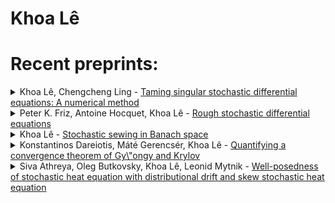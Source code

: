 # Khoa Lê


# Recent preprints:
<!-- PREPRINT-LIST:START --><details><summary>Khoa Lê, Chengcheng Ling - <a href=http://arxiv.org/abs/2110.01343v4>Taming singular stochastic differential equations: A numerical method</a></summary><p style=color:navy>  We consider a generic and explicit tamed Euler--Maruyama scheme for multidimensional time-inhomogeneous stochastic differential equations with multiplicative Brownian noise. The diffusion coefficient is uniformly elliptic, H\&quot;older continuous and weakly differentiable in the spatial variables while the drift satisfies the Ladyzhenskaya--Prodi--Serrin condition, as considered by Krylov and R\&quot;ockner &lpar;2005&rpar;. In the discrete scheme, the drift is tamed by replacing it by an approximation. A strong rate of convergence of the scheme is provided in terms of the approximation error of the drift in a suitable and possibly very weak topology. A few examples of approximating drifts are discussed in detail. The parameters of the approximating drifts can vary and be fine-tuned to achieve the standard $1/2$-strong convergence rate with a logarithmic factor.</p></details><details><summary>Peter K. Friz, Antoine Hocquet, Khoa Lê - <a href=http://arxiv.org/abs/2106.10340v1>Rough stochastic differential equations</a></summary><p style=color:navy>  A hybrid theory of rough stochastic analysis is built. It seamlessly combines the advantages of both It\^o&#39;s stochastic - and Lyons&#39; rough differential equations. Well-posedness of rough stochastic differential equation is obtained, under natural assumptions and with precise estimates; many examples and applications are mentioned. A major role is played by a new stochastic variant of Gubinelli&#39;s controlled rough paths spaces, with norms that reflect some generalized stochastic sewing lemma, and which may prove useful whenever rough paths and It\^o integration meet.</p></details><details><summary>Khoa Lê - <a href=http://arxiv.org/abs/2105.09364v1>Stochastic sewing in Banach space</a></summary><p style=color:navy>  A stochastic sewing lemma which is applicable for processes taking values in Banach spaces is introduced. Applications to additive functionals of fractional Brownian motion of distributional type are discussed.</p></details><details><summary>Konstantinos Dareiotis, Máté Gerencsér, Khoa Lê - <a href=http://arxiv.org/abs/2101.12185v1>Quantifying a convergence theorem of Gy\&quot;ongy and Krylov</a></summary><p style=color:navy>  We derive optimal strong convergence rates for the Euler-Maruyama scheme approximating multidimensional SDEs with multiplicative noise without imposing any regularity condition on the drift coefficient. In case the noise is additive, we show that Sobolev regularity can be leveraged to obtain improved rate: drifts with regularity of order $\alpha \in &lpar;0,1&rpar;$ lead to rate $abstractlpar;1+\alpha&rpar;/2$.</p></details><details><summary>Siva Athreya, Oleg Butkovsky, Khoa Lê, Leonid Mytnik - <a href=http://arxiv.org/abs/2011.13498v2>Well-posedness of stochastic heat equation with distributional drift and skew stochastic heat equation</a></summary><p style=color:navy>  We study stochastic reaction--diffusion equation $ \partial_tu_t&lpar;x&rpar;=\frac12 \partial^2_{xx}u_t&lpar;x&rpar;+b&lpar;u_t&lpar;x&rpar;&rpar;+\dot{W}_{t}&lpar;x&rpar;, \quad t&gt;0,\, x\in D $ where $b$ is a generalized function in the Besov space $\mathcal{B}^\beta_{q,\infty}&lpar;{\mathbb R}&rpar;$, $D\subset{\mathbb R}$ and $\dot W$ is a space-time white noise on ${\mathbb R}_+\times D$. We introduce a notion of a solution to this equation and obtain existence and uniqueness of a strong solution whenever $\beta-1/q\ge-1$, $\beta&gt;-1$ and $q\in[1,\infty]$. This class includes equations with $b$ being measures, in particular, $b=\delta_0$ which corresponds to the skewed stochastic heat equation. For $\beta-1/q &gt; -3/2$, we obtain existence of a weak solution. Our results extend the work of Bass and Chen &lpar;2001&rpar; to the framework of stochastic partial differential equations and generalizes the results of Gy\&quot;ongy and Pardoux &lpar;1993&rpar; to distributional drifts. To establish these results, we exploit the regularization effect of the white noise through a new strategy based on the stochastic sewing lemma introduced in L\^e~&lpar;2020&rpar;.</p></details><!-- PREPRINT-LIST:END -->
